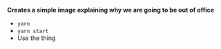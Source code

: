 **Creates a simple image explaining why we are going to be out of office**

- `yarn`
- `yarn start`
- Use the thing
